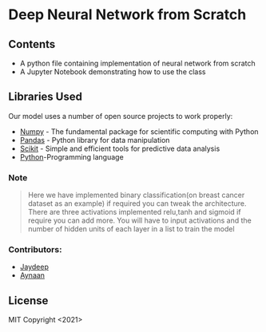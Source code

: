 # Deep Neural Network from Scratch

## Contents

- A python file containing implementation of neural network from scratch 
- A Jupyter Notebook demonstrating how to use the class

## Libraries Used

Our model uses a number of open source projects to work properly:

- [Numpy](https://numpy.org/) - The fundamental package for scientific computing with Python
- [Pandas](https://pandas.pydata.org/) - Python library for data manipulation
- [Scikit](https://scikit-learn.org/stable/) - Simple and efficient tools for predictive data analysis
- [Python](https://docs.python.org/3/library/)-Programming language
### Note
> Here we have implemented binary classification(on breast cancer dataset as an example) if required you can tweak the architecture.
>There are three activations implemented relu,tanh and sigmoid if require you can add more.
>You will have to input activations and the number of hidden units of each layer in a list to train the model

### Contributors:
- [Jaydeep](https://github.com/Jaydeep2401)
- [Aynaan](https://github.com/Aynaan)

## License
MIT
Copyright <2021> 


